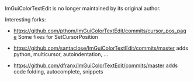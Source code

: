 ImGuiColorTextEdit is no longer maintained by its original author.

Interesting forks:

* https://github.com/pthom/ImGuiColorTextEdit/commits/cursor_pos_page
  Some fixes for SetCursorPosition

* https://github.com/santaclose/ImGuiColorTextEdit/commits/master
  adds python, multicursor, autoindentation, ...

* https://github.com/dfranx/ImGuiColorTextEdit/commits/master
  adds code folding, autocomplete, snippets



